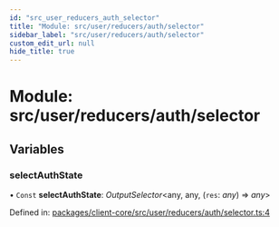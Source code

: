 ```yaml
---
id: "src_user_reducers_auth_selector"
title: "Module: src/user/reducers/auth/selector"
sidebar_label: "src/user/reducers/auth/selector"
custom_edit_url: null
hide_title: true
---
```


# Module: src/user/reducers/auth/selector

## Variables

### selectAuthState

• `Const` **selectAuthState**: *OutputSelector*<any, any, (`res`: *any*) => *any*\>

Defined in: [packages/client-core/src/user/reducers/auth/selector.ts:4](https://github.com/xr3ngine/xr3ngine/blob/673ad6a5f/packages/client-core/src/user/reducers/auth/selector.ts#L4)
